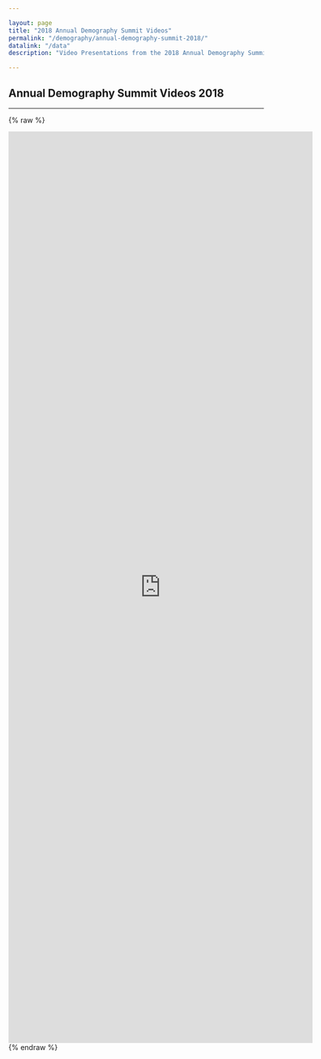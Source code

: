 ```yaml
---

layout: page
title: "2018 Annual Demography Summit Videos"
permalink: "/demography/annual-demography-summit-2018/"
datalink: "/data"
description: "Video Presentations from the 2018 Annual Demography Summit."

---
```


## Annual Demography Summit Videos 2018

- - -
  

{% raw %}
<iframe width='600' height='1800' frameborder='0' scrolling='no' src='https://www.youtube.com/watch?v=HMlp0cdLhF4&feature=youtu.be'></iframe>
{% endraw %}

